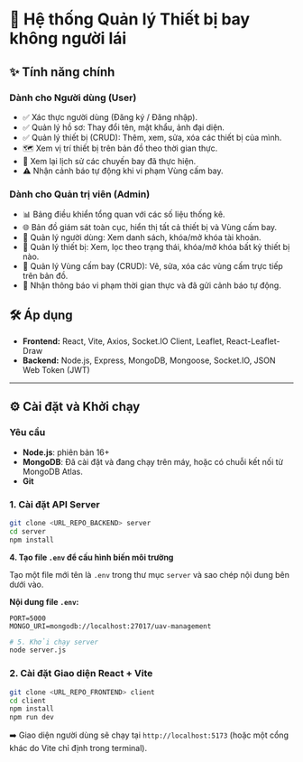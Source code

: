 # 🚀 Hệ thống Quản lý Thiết bị bay không người lái

## ✨ Tính năng chính
### Dành cho Người dùng (User)
*   ✅ Xác thực người dùng (Đăng ký / Đăng nhập).
*   ✅ Quản lý hồ sơ: Thay đổi tên, mật khẩu, ảnh đại diện.
*   ✅ Quản lý thiết bị (CRUD): Thêm, xem, sửa, xóa các thiết bị của mình.
*   🗺️ Xem vị trí thiết bị trên bản đồ theo thời gian thực.
*   📜 Xem lại lịch sử các chuyến bay đã thực hiện.
*   ⚠️ Nhận cảnh báo tự động khi vi phạm Vùng cấm bay.

### Dành cho Quản trị viên (Admin)
*   📊 Bảng điều khiển tổng quan với các số liệu thống kê.
*   🌐 Bản đồ giám sát toàn cục, hiển thị tất cả thiết bị và Vùng cấm bay.
*   👤 Quản lý người dùng: Xem danh sách, khóa/mở khóa tài khoản.
*   🚁 Quản lý thiết bị: Xem, lọc theo trạng thái, khóa/mở khóa bất kỳ thiết bị nào.
*   🚫 Quản lý Vùng cấm bay (CRUD): Vẽ, sửa, xóa các vùng cấm trực tiếp trên bản đồ.
*   🚨 Nhận thông báo vi phạm thời gian thực và đã gửi cảnh báo tự động.

## 🛠️ Áp dụng 
*   **Frontend:** React, Vite, Axios, Socket.IO Client, Leaflet, React-Leaflet-Draw
*   **Backend:** Node.js, Express, MongoDB, Mongoose, Socket.IO, JSON Web Token (JWT)

---

## ⚙️ Cài đặt và Khởi chạy

### Yêu cầu
*   **Node.js**: phiên bản 16+
*   **MongoDB**: Đã cài đặt và đang chạy trên máy, hoặc có chuỗi kết nối từ MongoDB Atlas.
*   **Git**

### 1. Cài đặt API Server

```bash
git clone <URL_REPO_BACKEND> server
cd server
npm install
```

**4. Tạo file `.env` để cấu hình biến môi trường**

Tạo một file mới tên là `.env` trong thư mục `server` và sao chép nội dung bên dưới vào.

**Nội dung file `.env`:**
```dotenv
PORT=5000
MONGO_URI=mongodb://localhost:27017/uav-management
```

```bash
# 5. Khởi chạy server
node server.js
```

### 2. Cài đặt Giao diện React + Vite
```bash
git clone <URL_REPO_FRONTEND> client
cd client
npm install
npm run dev
```
➡️ Giao diện người dùng sẽ chạy tại `http://localhost:5173` (hoặc một cổng khác do Vite chỉ định trong terminal).

